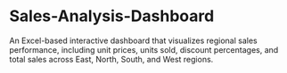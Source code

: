 # Sales-Analysis-Dashboard
An Excel-based interactive dashboard that visualizes regional sales performance, including unit prices, units sold, discount percentages, and total sales across East, North, South, and West regions.
